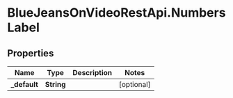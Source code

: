 # BlueJeansOnVideoRestApi.NumbersLabel

## Properties
Name | Type | Description | Notes
------------ | ------------- | ------------- | -------------
**_default** | **String** |  | [optional] 


